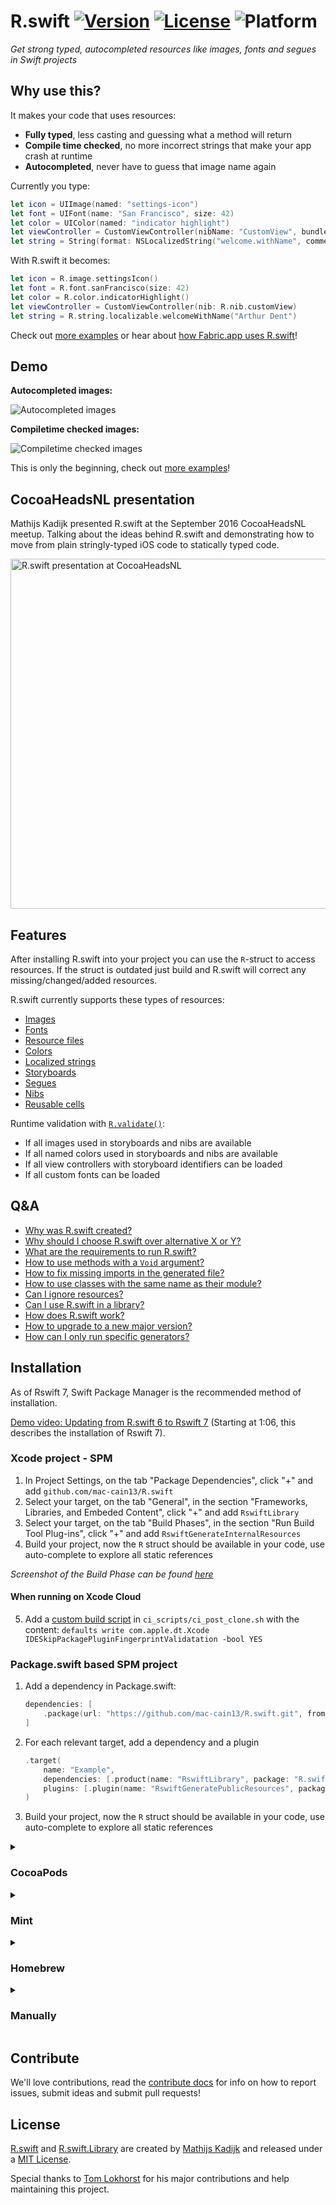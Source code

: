 # R.swift [![Version](https://img.shields.io/cocoapods/v/R.swift.svg?style=flat)](https://cocoapods.org/pods/R.swift) [![License](https://img.shields.io/cocoapods/l/R.swift.svg?style=flat)](License) ![Platform](https://img.shields.io/cocoapods/p/R.swift.svg?style=flat)

_Get strong typed, autocompleted resources like images, fonts and segues in Swift projects_

## Why use this?

It makes your code that uses resources:
- **Fully typed**, less casting and guessing what a method will return
- **Compile time checked**, no more incorrect strings that make your app crash at runtime
- **Autocompleted**, never have to guess that image name again

Currently you type:
```swift
let icon = UIImage(named: "settings-icon")
let font = UIFont(name: "San Francisco", size: 42)
let color = UIColor(named: "indicator highlight")
let viewController = CustomViewController(nibName: "CustomView", bundle: nil)
let string = String(format: NSLocalizedString("welcome.withName", comment: ""), locale: NSLocale.current, "Arthur Dent")
```

With R.swift it becomes:
```swift
let icon = R.image.settingsIcon()
let font = R.font.sanFrancisco(size: 42)
let color = R.color.indicatorHighlight()
let viewController = CustomViewController(nib: R.nib.customView)
let string = R.string.localizable.welcomeWithName("Arthur Dent")
```

Check out [more examples](Documentation/Examples.md) or hear about [how Fabric.app uses R.swift](https://academy.realm.io/posts/slug-javi-soto-building-fabric-in-swift/#rswift-2956)!

## Demo

**Autocompleted images:**

![Autocompleted images](Documentation/Images/DemoUseImage.gif)

**Compiletime checked images:**

![Compiletime checked images](Documentation/Images/DemoRenameImage.gif)

This is only the beginning, check out [more examples](Documentation/Examples.md)!

## CocoaHeadsNL presentation

Mathijs Kadijk presented R.swift at the September 2016 CocoaHeadsNL meetup.
Talking about the ideas behind R.swift and demonstrating how to move from plain stringly-typed iOS code to statically typed code.

<a href="https://www.youtube.com/embed/C8kRUTV9TOA"><img src="https://i.ytimg.com/vi/C8kRUTV9TOA/maxresdefault.jpg" width="560" alt="R.swift presentation at CocoaHeadsNL"></a>

## Features

After installing R.swift into your project you can use the `R`-struct to access resources. If the struct is outdated just build and R.swift will correct any missing/changed/added resources.

R.swift currently supports these types of resources:
- [Images](Documentation/Examples.md#images)
- [Fonts](Documentation/Examples.md#custom-fonts)
- [Resource files](Documentation/Examples.md#resource-files)
- [Colors](Documentation/Examples.md#colors)
- [Localized strings](Documentation/Examples.md#localized-strings)
- [Storyboards](Documentation/Examples.md#storyboards)
- [Segues](Documentation/Examples.md#segues)
- [Nibs](Documentation/Examples.md#nibs)
- [Reusable cells](Documentation/Examples.md#reusable-table-view-cells)

Runtime validation with [`R.validate()`](Documentation/Examples.md#runtime-validation):
- If all images used in storyboards and nibs are available
- If all named colors used in storyboards and nibs are available
- If all view controllers with storyboard identifiers can be loaded
- If all custom fonts can be loaded

## Q&A

- [Why was R.swift created?](Documentation/QandA.md#why-was-rswift-created)
- [Why should I choose R.swift over alternative X or Y?](Documentation/QandA.md#why-should-i-choose-rswift-over-alternative-x-or-y)
- [What are the requirements to run R.swift?](Documentation/QandA.md#what-are-the-requirements-to-run-rswift)
- [How to use methods with a `Void` argument?](Documentation/QandA.md#how-to-use-methods-with-a-void-argument)
- [How to fix missing imports in the generated file?](Documentation/QandA.md#how-to-fix-missing-imports-in-the-generated-file)
- [How to use classes with the same name as their module?](Documentation/QandA.md#how-to-use-classes-with-the-same-name-as-their-module)
- [Can I ignore resources?](Documentation/Ignoring.md)
- [Can I use R.swift in a library?](Documentation/QandA.md#can-i-use-rswift-in-a-library)
- [How does R.swift work?](Documentation/QandA.md#how-does-rswift-work)
- [How to upgrade to a new major version?](Documentation/Migration.md)
- [How can I only run specific generators?](Documentation/Ignoring.md#only-run-specific-generators-exclude-rsomething)

## Installation

As of Rswift 7, Swift Package Manager is the recommended method of installation.

[Demo video: Updating from R.swift 6 to Rswift 7](https://youtu.be/icihJ_hin3I?t=66) (Starting at 1:06, this describes the installation of Rswift 7).

### Xcode project - SPM

1. In Project Settings, on the tab "Package Dependencies", click "+" and add `github.com/mac-cain13/R.swift`
2. Select your target, on the tab "General", in the section "Frameworks, Libraries, and Embeded Content", click "+" and add `RswiftLibrary`
3. Select your target, on the tab "Build Phases", in the section "Run Build Tool Plug-ins", click "+" and add `RswiftGenerateInternalResources`
4. Build your project, now the `R` struct should be available in your code, use auto-complete to explore all static references

_Screenshot of the Build Phase can be found [here](Documentation/Images/RunBuildToolPluginsRswift.png)_

#### When running on Xcode Cloud

5. Add a [custom build script](https://developer.apple.com/documentation/xcode/writing-custom-build-scripts) in `ci_scripts/ci_post_clone.sh` with the content:
    `defaults write com.apple.dt.Xcode IDESkipPackagePluginFingerprintValidatation -bool YES`

### Package.swift based SPM project

1. Add a dependency in Package.swift:
    ```swift
    dependencies: [
        .package(url: "https://github.com/mac-cain13/R.swift.git", from: "7.0.0")
    ]
    ```
2. For each relevant target, add a dependency and a plugin
    ```swift
    .target(
        name: "Example",
        dependencies: [.product(name: "RswiftLibrary", package: "R.swift")],
        plugins: [.plugin(name: "RswiftGeneratePublicResources", package: "R.swift")]
    )
    ```
3. Build your project, now the `R` struct should be available in your code, use auto-complete to explore all static references

<details>
<summary><h3>CocoaPods</h3></summary>

1. Add `pod 'R.swift'` to your [Podfile](http://cocoapods.org/#get_started) and run `pod install`
2. In Xcode: Click on your project in the file list, choose your target under `TARGETS`, click the `Build Phases` tab and add a `New Run Script Phase` by clicking the little plus icon in the top left
3. Drag the new `Run Script` phase **above** the `Compile Sources` phase and **below** `Check Pods Manifest.lock`, expand it and paste the following script:
   ```bash
   "$PODS_ROOT/R.swift/rswift" generate "$SRCROOT/R.generated.swift"
   ```
4. Add `$SRCROOT/R.generated.swift` to the "Output Files" of the Build Phase
5. Uncheck "Based on dependency analysis" so that R.swift is run on each build
6. Build your project, in Finder you will now see a `R.generated.swift` in the `$SRCROOT`-folder, drag the `R.generated.swift` files into your project and **uncheck** `Copy items if needed`

_Screenshot of the Build Phase can be found [here](Documentation/Images/BuildPhaseExample.png)_

_Tip:_ Add the `*.generated.swift` pattern to your `.gitignore` file to prevent unnecessary conflicts.
</details>


<details>
<summary><h3>Mint</h3></summary>

0. Add the [R.swift](https://github.com/mac-cain13/R.swift) library to your project
1. Add `mac-cain13/R.swift` to your [Mintfile](https://github.com/yonaskolb/Mint#mintfile) and run `mint bootstrap`  to install this package without linking it globally (recommended)
2. In Xcode: Click on your project in the file list, choose your target under `TARGETS`, click the `Build Phases` tab and add a `New Run Script Phase` by clicking the little plus icon in the top left
3. Drag the new `Run Script` phase **above** the `Compile Sources` phase, expand it and paste the following script:  
   ```bash
   if mint list | grep -q 'R.swift'; then
     mint run R.swift@v7.0.1 rswift generate "$SRCROOT/R.generated.swift"
   else
     echo "error: R.swift not installed; run 'mint bootstrap' to install"
     return -1
   fi
   ```
4. Add `$SRCROOT/R.generated.swift` to the "Output Files" of the Build Phase
5. Uncheck "Based on dependency analysis" so that R.swift is run on each build
6. Build your project, in Finder you will now see a `R.generated.swift` in the `$SRCROOT`-folder, drag the `R.generated.swift` files into your project and **uncheck** `Copy items if needed`

_Tip:_ Add the `*.generated.swift` pattern to your `.gitignore` file to prevent unnecessary conflicts.
</details>


<details>
<summary><h3>Homebrew</h3></summary>

R.swift is also available through [Homebrew](http://brew.sh). This makes it possible to install R.swift globally on your system. Install R.swift by running: `brew install rswift`. The Homebrew formula is maintained by [@tomasharkema](https://github.com/tomasharkema).
</details>

<details>
<summary><h3>Manually</h3></summary>

0. Add the [R.swift](https://github.com/mac-cain13/R.swift) library to your project
1. [Download](https://github.com/mac-cain13/R.swift/releases) a R.swift release, unzip it and put it into your source root directory
2. In Xcode: Click on your project in the file list, choose your target under `TARGETS`, click the `Build Phases` tab and add a `New Run Script Phase` by clicking the little plus icon in the top left
3. Drag the new `Run Script` phase **above** the `Compile Sources` phase, expand it and paste the following script:  
   ```bash
   "$SRCROOT/rswift" generate "$SRCROOT/R.generated.swift"
   ```
4. Add `$SRCROOT/R.generated.swift` to the "Output Files" of the Build Phase
5. Uncheck "Based on dependency analysis" so that R.swift is run on each build
6. Build your project, in Finder you will now see a `R.generated.swift` in the `$SRCROOT`-folder, drag the `R.generated.swift` files into your project and **uncheck** `Copy items if needed`

_Screenshot of the Build Phase can be found [here](Documentation/Images/ManualBuildPhaseExample.png)_

_Tip:_ Add the `*.generated.swift` pattern to your `.gitignore` file to prevent unnecessary conflicts.
</details>


## Contribute

We'll love contributions, read the [contribute docs](Documentation/Contribute.md) for info on how to report issues, submit ideas and submit pull requests!

## License

[R.swift](https://github.com/mac-cain13/R.swift) and [R.swift.Library](https://github.com/mac-cain13/R.swift.Library) are created by [Mathijs Kadijk](https://github.com/mac-cain13) and released under a [MIT License](License).

Special thanks to [Tom Lokhorst](https://github.com/tomlokhorst) for his major contributions and help maintaining this project.
